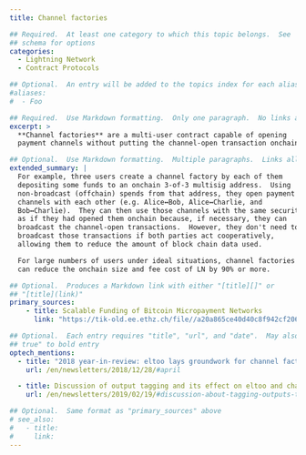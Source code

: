 ```yaml
---
title: Channel factories

## Required.  At least one category to which this topic belongs.  See
## schema for options
categories:
  - Lightning Network
  - Contract Protocols

## Optional.  An entry will be added to the topics index for each alias
#aliases:
#  - Foo

## Required.  Use Markdown formatting.  Only one paragraph.  No links allowed.
excerpt: >
  **Channel factories** are a multi-user contract capable of opening
  payment channels without putting the channel-open transaction onchain.

## Optional.  Use Markdown formatting.  Multiple paragraphs.  Links allowed.
extended_summary: |
  For example, three users create a channel factory by each of them
  depositing some funds to an onchain 3-of-3 multisig address.  Using
  non-broadcast (offchain) spends from that address, they open payment
  channels with each other (e.g. Alice↔Bob, Alice↔Charlie, and
  Bob↔Charlie).  They can then use those channels with the same security
  as if they had opened them onchain because, if necessary, they can
  broadcast the channel-open transactions.  However, they don't need to
  broadcast those transactions if both parties act cooperatively,
  allowing them to reduce the amount of block chain data used.

  For large numbers of users under ideal situations, channel factories
  can reduce the onchain size and fee cost of LN by 90% or more.

## Optional.  Produces a Markdown link with either "[title][]" or
## "[title](link)"
primary_sources:
    - title: Scalable Funding of Bitcoin Micropayment Networks
      link: "https://tik-old.ee.ethz.ch/file//a20a865ce40d40c8f942cf206a7cba96/Scalable_Funding_Of_Blockchain_Micropayment_Networks%20(1).pdf"

## Optional.  Each entry requires "title", "url", and "date".  May also use "feature:
## true" to bold entry
optech_mentions:
  - title: "2018 year-in-review: eltoo lays groundwork for channel factories"
    url: /en/newsletters/2018/12/28/#april

  - title: Discussion of output tagging and its effect on eltoo and channel factories
    url: /en/newsletters/2019/02/19/#discussion-about-tagging-outputs-to-enable-restricted-features-on-spending

## Optional.  Same format as "primary_sources" above
# see_also:
#   - title:
#     link:
---
```

